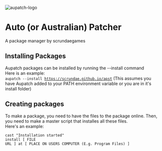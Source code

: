 ![aupatch-logo](https://github.com/scrundae/aupatch/assets/121592185/b8416581-b2b6-488c-aa31-027393fd671a)

# Auto (or Australian) Patcher
A package manager by scrundaegames
## Installing Packages
Aupatch packages can be installed by running the --install command
<br>Here is an example:<br>
<code>aupatch --install https://scrundae.github.io/apst</code> (This assumes you have Aupatch added to your PATH environment variable or you are in it's install folder)
## Creating packages

To make a package, you need to have the files to the package online. Then, you need to make a master script that installes all these files.
<br>Here's an example:<br>

<code>cast "Installation started"</code>
<br>
<code>install [ FILE URL ] at [ PLACE ON USERS COMPUTER (E.g. Program Files) ]</code>
